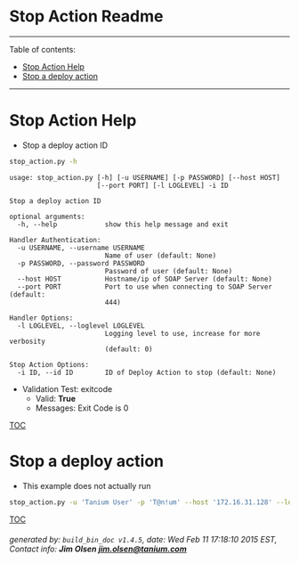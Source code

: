 Stop Action Readme
===========================

---------------------------
<a name='toc'>Table of contents:</a>

  * [Stop Action Help](#user-content-stop-action-help)
  * [Stop a deploy action](#user-content-stop-a-deploy-action)

---------------------------

# Stop Action Help

  * Stop a deploy action ID

```bash
stop_action.py -h
```

```
usage: stop_action.py [-h] [-u USERNAME] [-p PASSWORD] [--host HOST]
                      [--port PORT] [-l LOGLEVEL] -i ID

Stop a deploy action ID

optional arguments:
  -h, --help            show this help message and exit

Handler Authentication:
  -u USERNAME, --username USERNAME
                        Name of user (default: None)
  -p PASSWORD, --password PASSWORD
                        Password of user (default: None)
  --host HOST           Hostname/ip of SOAP Server (default: None)
  --port PORT           Port to use when connecting to SOAP Server (default:
                        444)

Handler Options:
  -l LOGLEVEL, --loglevel LOGLEVEL
                        Logging level to use, increase for more verbosity
                        (default: 0)

Stop Action Options:
  -i ID, --id ID        ID of Deploy Action to stop (default: None)
```

  * Validation Test: exitcode
    * Valid: **True**
    * Messages: Exit Code is 0



[TOC](#user-content-toc)


# Stop a deploy action

  * This example does not actually run

```bash
stop_action.py -u 'Tanium User' -p 'T@n!um' --host '172.16.31.128' --loglevel 1 --id 123456
```



[TOC](#user-content-toc)


###### generated by: `build_bin_doc v1.4.5`, date: Wed Feb 11 17:18:10 2015 EST, Contact info: **Jim Olsen <jim.olsen@tanium.com>**